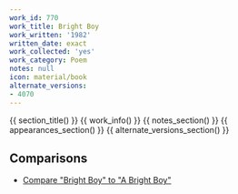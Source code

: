 ```yaml
---
work_id: 770
work_title: Bright Boy
work_written: '1982'
written_date: exact
work_collected: 'yes'
work_category: Poem
notes: null
icon: material/book
alternate_versions:
- 4070
---
```


{{ section_title() }}
{{ work_info() }}
{{ notes_section() }}
{{ appearances_section() }}
{{ alternate_versions_section() }}
## Comparisons
- [Compare "Bright Boy" to "A Bright Boy"](https://bukowski.net/comparisons/bright_boy.php)